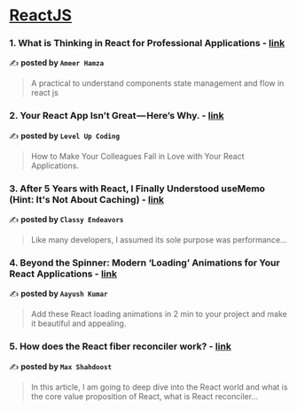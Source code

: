 
<h1><a href=https://medium.com/tag/reactjs/recommended target="_blank" rel="noopener noreferrer">ReactJS</a></h1>
<h3>1. What is Thinking in React for Professional Applications - <a href="https://medium.com/@nodeninja/what-is-thinking-in-react-for-professional-applications-70fe10d42308" target="_blank" rel="noopener noreferrer">link</a></h3>

✍️ **posted by `Ameer Hamza`**

<blockquote>A practical to understand components state management and flow in react js</blockquote>

<h3>2. Your React App Isn’t Great — Here’s Why. - <a href="https://medium.com/gitconnected/your-react-app-isnt-great-here-s-why-5eb61b3f110b" target="_blank" rel="noopener noreferrer">link</a></h3>

✍️ **posted by `Level Up Coding`**

<blockquote>How to Make Your Colleagues Fall in Love with Your React Applications.</blockquote>

<h3>3. After 5 Years with React, I Finally Understood useMemo (Hint: It's Not About Caching) - <a href="https://medium.com/classy-endevours/after-5-years-with-react-i-finally-understood-usememo-hint-its-not-about-caching-29fa32172061" target="_blank" rel="noopener noreferrer">link</a></h3>

✍️ **posted by `Classy Endeavors`**

<blockquote>Like many developers, I assumed its sole purpose was performance…</blockquote>

<h3>4. Beyond the Spinner: Modern ‘Loading’ Animations for Your React Applications - <a href="https://medium.com/@Aayush-Kumar/beyond-the-spinner-modern-loading-animations-for-your-react-applications-8f0b61276ea1" target="_blank" rel="noopener noreferrer">link</a></h3>

✍️ **posted by `Aayush Kumar`**

<blockquote>Add these React loading animations in 2 min to your project and make it beautiful and appealing.</blockquote>

<h3>5. How does the React fiber reconciler work? - <a href="https://medium.com/@maxtsh/how-does-the-react-fiber-reconciler-work-77c3650127da" target="_blank" rel="noopener noreferrer">link</a></h3>

✍️ **posted by `Max Shahdoost`**

<blockquote>In this article, I am going to deep dive into the React world and what is the core value proposition of React, what is React reconciler…</blockquote>

